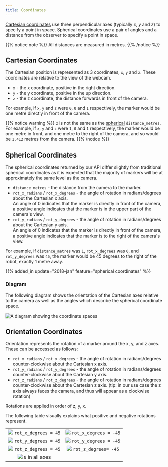 ```yaml
---
title: Coordinates
---
```


[Cartesian coordinates](https://en.wikipedia.org/wiki/Cartesian_coordinate_system) use three perpendicular axes (typically _x_, _y_ and _z_) to specify a point in space.
Spherical coordinates use a pair of angles and a distance from the observer to specify a point in space.

{{% notice note %}}
All distances are measured in metres.
{{% /notice %}}

## Cartesian Coordinates
The Cartesian position is represented as 3 coordinates, `x`, `y` and `z`. These coordinates are relative to the view of the webcam.

- `x` - the x coordinate, positive in the right direction.
- `y` - the y coordinate, positive in the up direction.
- `z` - the z coordinate, the distance forwards in front of the camera.

For example, if `x`, `y` and `z` were `0`, `0` and `1` respectively, the marker would be one metre directly in front of the camera.

{{% notice warning %}}
`z` is not the same as the [spherical](#spherical-coordinates) `distance_metres`. For example, if `x`, `y` and `z` were `1`, `0` and `1` respectively, the marker would be one metre in front, and one metre to the right of the camera, and so would be `1.412` metres from the camera.
{{% /notice %}}

## Spherical Coordinates
The spherical coordinates returned by our API differ slightly from traditional
spherical coordinates as it is expected that the majority of markers will be at
approximately the same level as the camera.

 - `distance_metres` - the distance from the camera to the marker.
 - `rot_x_radians` / `rot_x_degrees` - the angle of rotation in radians/degrees
   about the Cartesian x axis.
   \
   An angle of 0 indicates that the marker is directly in front of the camera, a
   positive angle indicates that the marker is in the upper part of the camera's
   view.
 - `rot_y_radians` / `rot_y_degrees` - the angle of rotation in radians/degrees
   about the Cartesian y axis.
   \
   An angle of 0 indicates that the marker is directly in front of the camera, a
   positive angle indicates that the marker is to the right of the camera's
   view.

For example, if `distance_metres` was `1`, `rot_x_degrees` was `0`, and
`rot_y_degrees` was `45`, the marker would be 45 degrees to the right of the
robot, exactly 1 metre away.

{{% added_in update="2018-jan" feature="spherical coordinates" %}}

### Diagram

The following diagram shows the orientation of the Cartesian axes relative to
the camera as well as the angles which describe the spherical coordinate space.

![A diagram showing the coordinate spaces](/img/api/coordinate-spaces.svg)

## Orientation Coordinates

Orientation represents the rotation of a marker around the x, y, and z axes.
These can be accessed as follows:

- `rot_x_radians` / `rot_x_degrees` - the angle of rotation in radians/degrees
   counter-clockwise about the Cartesian x axis.
- `rot_y_radians` / `rot_y_degrees` - the angle of rotation in radians/degrees
   counter-clockwise about the Cartesian y axis.
- `rot_z_radians` / `rot_z_degrees` - the angle of rotation in radians/degrees
   counter-clockwise about the Cartesian z axis. (tip: in our use case the z
   axis always faces the camera, and thus will appear as a clockwise rotation)

Rotations are applied in order of z, y, x.

The following table visually explains what positive and negative
rotations represent.

|  |  |
|:-:|:-:|
| <img src="/img/api/coordinate-orientations/m45x0y0z.png?width=200px" style="margin:0"/> `rot_x_degrees = 45` | <img src="/img/api/coordinate-orientations/m-45x0y0z.png?width=200px" style="margin:0"/>  `rot_x_degrees = -45` |
| <img src="/img/api/coordinate-orientations/m0x45y0z.png?width=200px" style="margin:0"/> `rot_y_degrees = 45` |  <img src="/img/api/coordinate-orientations/m0x-45y0z.png?width=200px" style="margin:0"/> `rot_y_degrees = -45` |
| <img src="/img/api/coordinate-orientations/m0x0y45z.png?width=200px" style="margin:0"/> `rot_z_degrees = 45` |  <img src="/img/api/coordinate-orientations/m0x0y-45z.png?width=200px" style="margin:0"/>  `rot_z_degrees= -45` |
|  <img src="/img/api/coordinate-orientations/m0x0y0z.png?width=200px" style="margin:0"/> `0` in all axes  |
